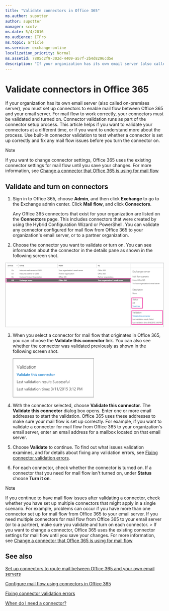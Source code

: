 ```yaml
---
title: "Validate connectors in Office 365"
ms.author: supotter
author: supotter
manager: scotv
ms.date: 5/4/2016
ms.audience: ITPro
ms.topic: article
ms.service: exchange-online
localization_priority: Normal
ms.assetid: 7805c2f9-302d-4409-a57f-2b4d8296cd5e
description: "If your organization has its own email server (also called on-premises server), you must set up connectors to enable mail flow between Office 365 and your email server. For mail flow to work correctly, your connectors must be validated and turned on. Connector validation runs as part of the connector setup process. This article helps if you want to validate your connectors at a different time, or if you want to understand more about the process. Use built-in connector validation to test whether a connector is set up correctly and fix any mail flow issues before you turn the connector on."
---
```


# Validate connectors in Office 365

If your organization has its own email server (also called on-premises server), you must set up connectors to enable mail flow between Office 365 and your email server. For mail flow to work correctly, your connectors must be validated and turned on. Connector validation runs as part of the connector setup process. This article helps if you want to validate your connectors at a different time, or if you want to understand more about the process. Use built-in connector validation to test whether a connector is set up correctly and fix any mail flow issues before you turn the connector on.

> [!NOTE]
> If you want to change connector settings, Office 365 uses the existing connector settings for mail flow until you save your changes. For more information, see [Change a connector that Office 365 is using for mail flow](set-up-connectors-to-route-mail.md#change-a-connector-that-office-365-is-using-for-mail-flow)

## Validate and turn on connectors

1. Sign in to Office 365, choose **Admin**, and then click **Exchange** to go to the Exchange admin center. Click **Mail flow**, and click **Connectors**.

    Any Office 365 connectors that exist for your organization are listed on the **Connectors** page. This includes connectors that were created by using the Hybrid Configuration Wizard or PowerShell. You can validate any connector configured for mail flow from Office 365 to your organization's email server, or to a partner organization.

2. Choose the connector you want to validate or turn on. You can see information about the connector in the details pane as shown in the following screen shot.

![Shows a connector from Office 365 to an Exchange Server that is turned off and has failed validation.](../../media/94d4c6ed-70d0-4a1d-915b-9d089f58d714.png)

3. When you select a connector for mail flow that originates in Office 365, you can choose the **Validate this connector** link. You can also see whether the connector was validated previously as shown in the following screen shot.

    ![Shows a connector that was previously validated and a link to validate the connector again.](../../media/e563a5dd-5e3c-4e78-8d3b-1e4b05a8e5d1.png)

4. With the connector selected, choose **Validate this connector**. The **Validate this connector** dialog box opens. Enter one or more email addresses to start the validation. Office 365 uses these addresses to make sure your mail flow is set up correctly. For example, if you want to validate a connector for mail flow from Office 365 to your organization's email server, enter an email address for a mailbox located on that email server.

5. Choose **Validate** to continue. To find out what issues validation examines, and for details about fixing any validation errors, see [Fixing connector validation errors](https://technet.microsoft.com/library/abbae1e7-2cbe-434c-bd9f-ede00cebc170.aspx).

6. For each connector, check whether the connector is turned on. If a connector that you need for mail flow isn't turned on, under **Status** choose **Turn it on**.

> [!NOTE]
> If you continue to have mail flow issues after validating a connector, check whether you have set up multiple connectors that might apply in a single scenario. For example, problems can occur if you have more than one connector set up for mail flow from Office 365 to your email server. If you need multiple connectors for mail flow from Office 365 to your email server (or to a partner), make sure you validate and turn on each connector. > If you want to change a connector, Office 365 uses the existing connector settings for mail flow until you save your changes. For more information, see [Change a connector that Office 365 is using for mail flow](set-up-connectors-to-route-mail.md#change-a-connector-that-office-365-is-using-for-mail-flow)

## See also

[Set up connectors to route mail between Office 365 and your own email servers](set-up-connectors-to-route-mail.md)

[Configure mail flow using connectors in Office 365](use-connectors-to-configure-mail-flow.md)

[Fixing connector validation errors](https://technet.microsoft.com/library/abbae1e7-2cbe-434c-bd9f-ede00cebc170.aspx)

[When do I need a connector?](use-connectors-to-configure-mail-flow.md#when-do-i-need-a-connector)

